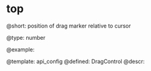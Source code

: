 top
=============


@short: position of drag marker relative to cursor
	

@type: number

@example:

@template:	api_config
@defined:	DragControl	
@descr:


